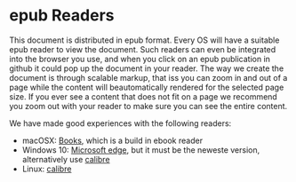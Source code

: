 # epub Readers

This document is distributed in epub format. Every OS will have a
suitable epub reader to view the document.  Such readers can even be
integrated into the browser you use, and when you click on an epub
publication in github it could pop up the document in your reader. The
way we create the document is through scalable markup, that iss you
can zoom in and out of a page while the content will beautomatically
rendered for the selected page size. If you ever see a content that
does not fit on a page we recommend you zoom out with your reader to
make sure you can see the entire content.

We have made good experiences with the following readers:

* macOSX: [Books](https://www.apple.com/apple-books), which is a build in ebook reader
* Windows 10:
  [Microsoft edge](https://www.microsoft.com/en-us/windows/microsoft-edge),
  but it must be the neweste version, alternatively use
  [calibre](https://calibre-ebook.com/)
* Linux: [calibre](https://calibre-ebook.com/)


